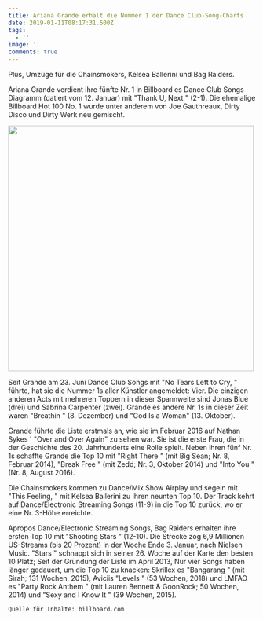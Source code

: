 ```yaml
---
title: Ariana Grande erhält die Nummer 1 der Dance Club-Song-Charts
date: 2019-01-11T08:17:31.500Z
tags:
  - ''
image: ''
comments: true
---
```

Plus, Umzüge für die Chainsmokers, Kelsea Ballerini und Bag Raiders.

Ariana Grande verdient ihre fünfte Nr. 1 in Billboard es Dance Club Songs Diagramm (datiert vom 12. Januar) mit  "Thank U, Next " (2-1). Die ehemalige Billboard Hot 100 No. 1 wurde unter anderem von Joe Gauthreaux, Dirty Disco und Dirty Werk neu gemischt.

<img src="https://images.hellogiggles.com/uploads/2019/01/10124509/Ariana-Grande-e1547153159451.jpg" alt=" " height="500" width="">

Seit Grande am 23. Juni Dance Club Songs mit "No Tears Left to Cry, " führte, hat sie die Nummer 1s aller Künstler angemeldet: Vier. Die einzigen anderen Acts mit mehreren Toppern in dieser Spannweite sind Jonas Blue (drei) und Sabrina Carpenter (zwei). Grande es andere Nr. 1s in dieser Zeit waren  "Breathin " (8. Dezember) und  "God Is a Woman" (13. Oktober).

Grande führte die Liste erstmals an, wie sie im Februar 2016 auf Nathan Sykes '  "Over and Over Again" zu sehen war. Sie ist die erste Frau, die in der Geschichte des 20. Jahrhunderts eine Rolle spielt. Neben ihren fünf Nr. 1s schaffte Grande die Top 10 mit "Right There " (mit Big Sean; Nr. 8, Februar 2014),  "Break Free " (mit Zedd; Nr. 3, Oktober 2014) und  "Into You " (Nr. 8, August 2016).

Die Chainsmokers kommen zu Dance/Mix Show Airplay und segeln mit "This Feeling, " mit Kelsea Ballerini zu ihren neunten Top 10. Der Track kehrt auf Dance/Electronic Streaming Songs (11-9) in die Top 10 zurück, wo er eine Nr. 3-Höhe erreichte.

Apropos Dance/Electronic Streaming Songs, Bag Raiders erhalten ihre ersten Top 10 mit  "Shooting Stars " (12-10). Die Strecke zog 6,9 Millionen US-Streams (bis 20 Prozent) in der Woche Ende 3. Januar, nach Nielsen Music.  "Stars " schnappt sich in seiner 26. Woche auf der Karte den besten 10 Platz; Seit der Gründung der Liste im April 2013, Nur vier Songs haben länger gedauert, um die Top 10 zu knacken: Skrillex es  "Bangarang " (mit Sirah; 131 Wochen, 2015), Aviciis  "Levels " (53 Wochen, 2018) und LMFAO es  "Party Rock Anthem " (mit Lauren Bennett & GoonRock; 50 Wochen, 2014) und  "Sexy and I Know It " (39 Wochen, 2015).

```
Quelle für Inhalte: billboard.com
```
